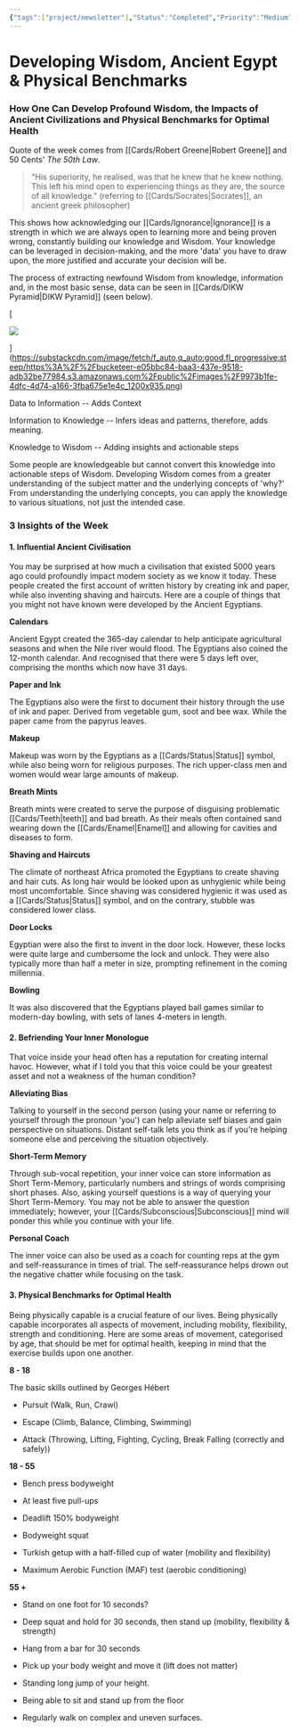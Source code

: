 ```yaml
---
{"tags":["project/newsletter"],"Status":"Completed","Priority":"Medium","date_published":"2022-09-15","dg-publish":true,"permalink":"/spaces/my-newsletter/developing-wisdom-ancient-egypt-and-physical-benchmarks/","dgPassFrontmatter":true}
---
```


# Developing Wisdom, Ancient Egypt & Physical Benchmarks

### How One Can Develop Profound Wisdom, the Impacts of Ancient Civilizations and Physical Benchmarks for Optimal Health

Quote of the week comes from [[Cards/Robert Greene\|Robert Greene]] and 50 Cents' _The 50th Law_.

> "His superiority, he realised, was that he knew that he knew nothing. This left his mind open to experiencing things as they are, the source of all knowledge." (referring to [[Cards/Socrates\|Socrates]], an ancient greek philosopher)

This shows how acknowledging our [[Cards/Ignorance\|Ignorance]] is a strength in which we are always open to learning more and being proven wrong, constantly building our knowledge and Wisdom. Your knowledge can be leveraged in decision-making, and the more 'data' you have to draw upon, the more justified and accurate your decision will be. 

The process of extracting newfound Wisdom from knowledge, information and, in the most basic sense, data can be seen in [[Cards/DIKW Pyramid\|DIKW Pyramid]] (seen below). 

[

![](https://substackcdn.com/image/fetch/w_1456,c_limit,f_auto,q_auto:good,fl_progressive:steep/https%3A%2F%2Fbucketeer-e05bbc84-baa3-437e-9518-adb32be77984.s3.amazonaws.com%2Fpublic%2Fimages%2F9973b1fe-4dfc-4d74-a166-3fba675e1e4c_1200x935.png)

](https://substackcdn.com/image/fetch/f_auto,q_auto:good,fl_progressive:steep/https%3A%2F%2Fbucketeer-e05bbc84-baa3-437e-9518-adb32be77984.s3.amazonaws.com%2Fpublic%2Fimages%2F9973b1fe-4dfc-4d74-a166-3fba675e1e4c_1200x935.png)

Data to Information -- Adds Context

Information to Knowledge -- Infers ideas and patterns, therefore, adds meaning.

Knowledge to Wisdom -- Adding insights and actionable steps

Some people are knowledgeable but cannot convert this knowledge into actionable steps of Wisdom. Developing Wisdom comes from a greater understanding of the subject matter and the underlying concepts of 'why?' From understanding the underlying concepts, you can apply the knowledge to various situations, not just the intended case. 

### 3 Insights of the Week

#### 1. Influential Ancient Civilisation

You may be surprised at how much a civilisation that existed 5000 years ago could profoundly impact modern society as we know it today. These people created the first account of written history by creating ink and paper, while also inventing shaving and haircuts. Here are a couple of things that you might not have known were developed by the Ancient Egyptians.

**Calendars**

Ancient Egypt created the 365-day calendar to help anticipate agricultural seasons and when the Nile river would flood. The Egyptians also coined the 12-month calendar. And recognised that there were 5 days left over, comprising the months which now have 31 days.

**Paper and Ink**

The Egyptians also were the first to document their history through the use of ink and paper. Derived from vegetable gum, soot and bee wax. While the paper came from the papyrus leaves.

**Makeup**

Makeup was worn by the Egyptians as a [[Cards/Status\|Status]] symbol, while also being worn for religious purposes. The rich upper-class men and women would wear large amounts of makeup.

**Breath Mints**

Breath mints were created to serve the purpose of disguising problematic [[Cards/Teeth\|teeth]] and bad breath. As their meals often contained sand wearing down the [[Cards/Enamel\|Enamel]] and allowing for cavities and diseases to form.

**Shaving and Haircuts**

The climate of northeast Africa promoted the Egyptians to create shaving and hair cuts. As long hair would be looked upon as unhygienic while being most uncomfortable. Since shaving was considered hygienic it was used as a [[Cards/Status\|Status]] symbol, and on the contrary, stubble was considered lower class.

**Door Locks**

Egyptian were also the first to invent in the door lock. However, these locks were quite large and cumbersome the lock and unlock. They were also typically more than half a meter in size, prompting refinement in the coming millennia.

**Bowling**

It was also discovered that the Egyptians played ball games similar to modern-day bowling, with sets of lanes 4-meters in length.

#### 2. Befriending Your Inner Monologue

That voice inside your head often has a reputation for creating internal havoc. However, what if I told you that this voice could be your greatest asset and not a weakness of the human condition?

**Alleviating Bias**

Talking to yourself in the second person (using your name or referring to yourself through the pronoun 'you') can help alleviate self biases and gain perspective on situations. Distant self-talk lets you think as if you're helping someone else and perceiving the situation objectively.

**Short-Term Memory**

Through sub-vocal repetition, your inner voice can store information as Short Term-Memory, particularly numbers and strings of words comprising short phases. Also, asking yourself questions is a way of querying your Short Term-Memory. You may not be able to answer the question immediately; however, your [[Cards/Subconscious\|Subconscious]] mind will ponder this while you continue with your life.

**Personal Coach**

The inner voice can also be used as a coach for counting reps at the gym and self-reassurance in times of trial. The self-reassurance helps drown out the negative chatter while focusing on the task.

#### 3. Physical Benchmarks for Optimal Health

Being physically capable is a crucial feature of our lives. Being physically capable incorporates all aspects of movement, including mobility, flexibility, strength and conditioning. Here are some areas of movement, categorised by age, that should be met for optimal health, keeping in mind that the exercise builds upon one another.

**8 - 18**

The basic skills outlined by Georges Hébert

- Pursuit (Walk, Run, Crawl)

- Escape (Climb, Balance, Climbing, Swimming)

- Attack (Throwing, Lifting, Fighting, Cycling, Break Falling (correctly and safely))

**18 - 55**

- Bench press bodyweight

- At least five pull-ups

- Deadlift 150% bodyweight

- Bodyweight squat

- Turkish getup with a half-filled cup of water (mobility and flexibility)

- Maximum Aerobic Function (MAF) test (aerobic conditioning)

**55 +**

- Stand on one foot for 10 seconds?

- Deep squat and hold for 30 seconds, then stand up (mobility, flexibility & strength)

- Hang from a bar for 30 seconds

- Pick up your body weight and move it (lift does not matter)

- Standing long jump of your height.

- Being able to sit and stand up from the floor

- Regularly walk on complex and uneven surfaces.